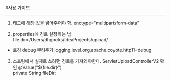 #사용 가이드

---

1. <form>태그에 해당 값을 넣어주어야 함.  enctype="multipart/form-data"

2. properties에 경로 설정하는 법  file.dir=/Users/dhgpcks/IdeaProjects/upload/
+ 로깅 debug 뿌려주기  logging.level.org.apache.coyote.http11=debug

3. 스프링에서 실제로 쓰려면 경로를 가져와야한다. ServletUploadControllerV2 확인      @Value("${file.dir}")  
   private String fileDir;


